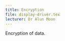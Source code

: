 ```yaml
---
title: Encryption
file: display-driver.tex
lecturer: Dr Alun Moon
---
```

Encryption of data.
